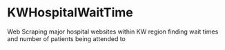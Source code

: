 # KWHospitalWaitTime
Web Scraping major hospital websites within KW region finding wait times and number of patients being attended to
